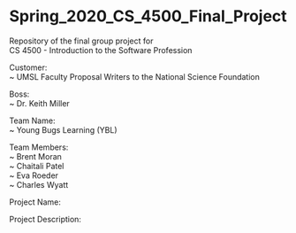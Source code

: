 # Spring_2020_CS_4500_Final_Project
Repository of the final group project for  
CS 4500 - Introduction to the Software Profession  

Customer:  
~ UMSL Faculty Proposal Writers to the National Science Foundation  
  
Boss:  
~ Dr. Keith Miller  

Team Name:  
~ Young Bugs Learning (YBL)  
  
Team Members:  
~ Brent Moran  
~ Chaitali Patel  
~ Eva Roeder  
~ Charles Wyatt
  
Project Name:  
  
Project Description:  
  
